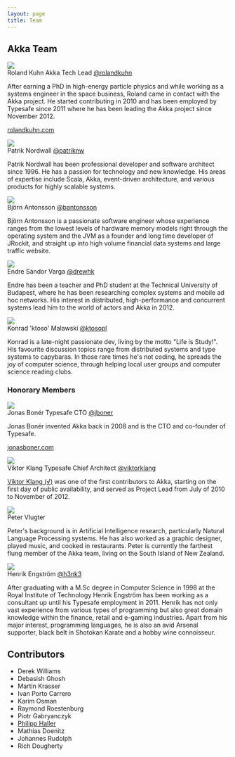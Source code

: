 ```yaml
---
layout: page
title: Team
---
```


<h2>Akka Team</h2>
<div class="row">
	<div class="span6">
		<div class="profile-pic-wrap"><img class="profile-pic" src="http://www.gravatar.com/avatar/e1d5b0ce7b5147919a99a9078c32acd1?s=80" /></div>
		<span class="profile-name">Roland Kuhn</span>
    <span class="profile-title">Akka Tech Lead</span>
		<span class="profile-twitter-link"><a href="https://twitter.com/rolandkuhn">@rolandkuhn</a></span>			
		<p class="profile-text">After earning a PhD in high-energy particle physics and while working as a systems engineer in the space business, Roland came in contact with the Akka project. He started contributing in 2010 and has been employed by Typesafe since 2011 where he has been leading the Akka project since November 2012.</p>
    <p><a href="http://rolandkuhn.com/">rolandkuhn.com</a></p>
	</div>
	<div class="span6">
		<div class="profile-pic-wrap"><img class="profile-pic" src="https://en.gravatar.com/avatar/a036dbdf494ae4c9d46e1d24b53fd5da?s=80" /></div>
		<span class="profile-name">Patrik Nordwall</span>
		<span class="profile-twitter-link"><a href="https://twitter.com/patriknw">@patriknw</a></span>		
		<p class="profile-text">Patrik Nordwall has been professional developer and software architect since 1996. He has a passion for technology and new knowledge. His areas of expertise include Scala, Akka, event-driven architecture, and various products for highly scalable systems.</p>
	</div>	
</div>
<div class="row">
	<div class="span6">
		<div class="profile-pic-wrap"><img class="profile-pic" src="https://en.gravatar.com/avatar/96b5aad495e0efd9fc098b9b3d421623?s=80" /></div>
		<span class="profile-name">Björn Antonsson</span>
		<span class="profile-twitter-link"><a href="https://twitter.com/bantonsson">@bantonsson</a></span>			
		<p class="profile-text">Björn Antonsson is a passionate software engineer whose experience ranges from the lowest levels of hardware memory models right through the operating system and the JVM as a founder and long time developer of JRockit, and straight up into high volume financial data systems and large traffic website.</p>
	</div>
  <div class="span6">
    <div class="profile-pic-wrap"><img class="profile-pic" src="http://www.gravatar.com/avatar/e00d3476c1ca077dd6ba6897e724655d?s=80" /></div>
    <span class="profile-name">Endre Sándor Varga</span>
    <span class="profile-twitter-link"><a href="https://twitter.com/drewhk">@drewhk</a></span>
    <p class="profile-text">Endre has been a teacher and PhD student at the Technical University of Budapest, where he has been researching complex systems and mobile ad hoc networks. His interest in distributed, high-performance and concurrent systems lead him to the world of actors and Akka in 2012.</p>
  </div>
    <div class="span6">
    <div class="profile-pic-wrap"><img class="profile-pic" src="http://www.gravatar.com/avatar/e22c5a2db4101b4c4037d5f6bba2128d.png?s=80" /></div>
    <span class="profile-name">Konrad 'ktoso' Malawski</span>
    <span class="profile-twitter-link"><a href="https://twitter.com/ktosopl">@ktosopl</a></span>
  </div>
    <p class="profile-text">Konrad is a late-night passionate dev, living by the motto "Life is Study!". His favourite discussion topics range from distributed systems and type systems to capybaras. In those rare times he's not coding, he spreads the joy of computer science, through helping local user groups and computer science reading clubs.</p>
  </div>
</div>
<h3>Honorary Members</h3>
<div class="row">
	<div class="span6">
		<div class="profile-pic-wrap"><img class="profile-pic" src="http://www.gravatar.com/avatar/e0b5787d1a1935a2800e0bbffc81c196?s=80" /></div>
		<span class="profile-name">Jonas Bonér</span>
		<span class="profile-title">Typesafe CTO</span>
		<span class="profile-twitter-link"><a href="https://twitter.com/jboner">@jboner</a></span>
		<p class="profile-text">Jonas Bonér invented Akka back in 2008 and is the CTO and co-founder of Typesafe.</p>
    <p><a href="http://jonasboner.com">jonasboner.com</a></p>
	</div>
	<div class="span6">
		<div class="profile-pic-wrap"><img class="profile-pic" src="http://api.twitter.com/1/users/profile_image/viktorklang.json?size=bigger" /></div>
		<span class="profile-name">Viktor Klang</span>
		<span class="profile-title">Typesafe Chief Architect</span>
		<span class="profile-twitter-link"><a href="https://twitter.com/viktorklang">@viktorklang</a></span>
		<p class="profile-text"><a href="http://www.linkedin.com/in/viktorklang">Viktor Klang (√)</a> was one of the first contributors to Akka, starting on the first day of public availability, and served as Project Lead from July of 2010 to November of 2012.</p>
	</div>
</div>
<div class="row">
	<div class="span6">
		<div class="profile-pic-wrap"><img class="profile-pic" src="http://www.gravatar.com/avatar/d1d4a046f41854a01e461b1732bb764b?s=80" /></div>
		<span class="profile-name">Peter Vlugter</span>
		<p class="profile-text">Peter's background is in Artificial Intelligence research, particularly Natural Language Processing systems. He has also worked as a graphic designer, played music, and cooked in restaurants. Peter is currently the farthest flung member of the Akka team, living on the South Island of New Zealand.</p>
	</div>
	<div class="span6">
		<div class="profile-pic-wrap"><img class="profile-pic" src="http://www.gravatar.com/avatar/f37dcc04641b226a984e06482a19cb25?s=80" /></div>
		<span class="profile-name">Henrik Engström</span>
		<span class="profile-twitter-link"><a href="https://twitter.com/h3nk3">@h3nk3</a></span>		
		<p class="profile-text">After graduating with a M.Sc degree in Computer Science in 1998 at the Royal Institute of Technology Henrik Engström has been working as a consultant up until his Typesafe employment in 2011. Henrik has not only vast experience from various types of programming but also great domain knowledge within the finance, retail and e-gaming industries. Apart from his major interest, programming languages, he is also an avid Arsenal supporter, black belt in Shotokan Karate and a hobby wine connoisseur.</p>
	</div>
</div>
<div class="row">
	<div class="span12">
		<h2>Contributors</h2>
		<div class="committers">
			<ul>
				<li>Derek Williams</li>
				<li>Debasish Ghosh</li>
				<li>Martin Krasser</li>
				<li>Ivan Porto Carrero</li>
				<li>Karim Osman</li>
        		<li>Raymond Roestenburg</li>
        		<li>Piotr Gabryanczyk</li>
				<li><a href="http://lamp.epfl.ch/~phaller">Philipp Haller</a></li>
        		<li>Mathias Doenitz</li>
        		<li>Johannes Rudolph</li>
        		<li>Rich Dougherty</li>
			</ul>
		</div>
	</div>
</div>
